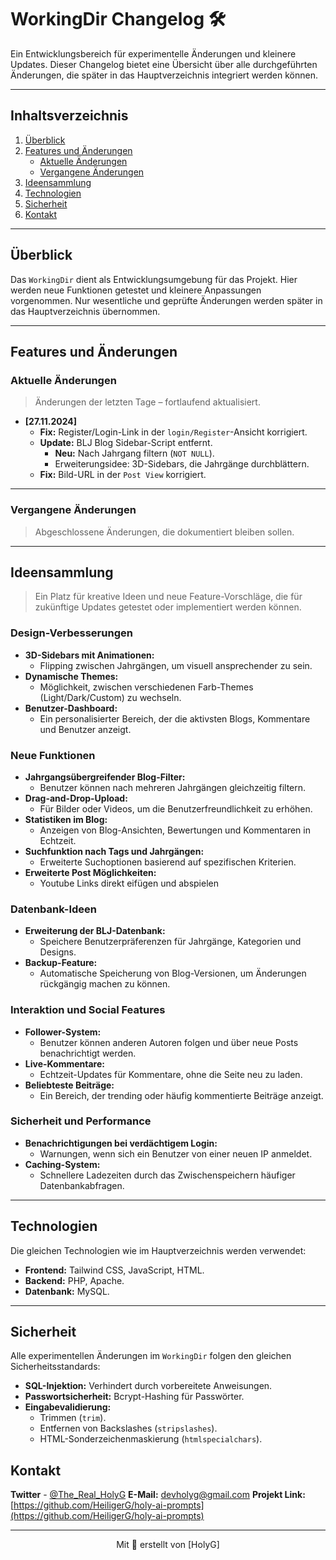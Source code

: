 # **WorkingDir Changelog** 🛠️

Ein Entwicklungsbereich für experimentelle Änderungen und kleinere Updates. Dieser Changelog bietet eine Übersicht über alle durchgeführten Änderungen, die später in das Hauptverzeichnis integriert werden können.

---

## **Inhaltsverzeichnis**
1. [Überblick](#überblick)
2. [Features und Änderungen](#features-und-änderungen)
   - [Aktuelle Änderungen](#aktuelle-änderungen)
   - [Vergangene Änderungen](#vergange-änderungen)
3. [Ideensammlung](#ideensammlung)
4. [Technologien](#technologien)
5. [Sicherheit](#sicherheit)
6. [Kontakt](#kontakt)

---

## **Überblick**
Das `WorkingDir` dient als Entwicklungsumgebung für das Projekt. Hier werden neue Funktionen getestet und kleinere Anpassungen vorgenommen. Nur wesentliche und geprüfte Änderungen werden später in das Hauptverzeichnis übernommen.

---

## **Features und Änderungen**

### **Aktuelle Änderungen**
> Änderungen der letzten Tage – fortlaufend aktualisiert.

- **[27.11.2024]**
  - **Fix:** Register/Login-Link in der `login/Register`-Ansicht korrigiert.
  - **Update:** BLJ Blog Sidebar-Script entfernt.
    - **Neu:** Nach Jahrgang filtern (`NOT NULL`).
    - Erweiterungsidee: 3D-Sidebars, die Jahrgänge durchblättern.
  - **Fix:** Bild-URL in der `Post View` korrigiert.

---

### **Vergangene Änderungen**
> Abgeschlossene Änderungen, die dokumentiert bleiben sollen.

---

## **Ideensammlung**
> Ein Platz für kreative Ideen und neue Feature-Vorschläge, die für zukünftige Updates getestet oder implementiert werden können.

### **Design-Verbesserungen**
- **3D-Sidebars mit Animationen:**
  - Flipping zwischen Jahrgängen, um visuell ansprechender zu sein.
- **Dynamische Themes:**
  - Möglichkeit, zwischen verschiedenen Farb-Themes (Light/Dark/Custom) zu wechseln.
- **Benutzer-Dashboard:**
  - Ein personalisierter Bereich, der die aktivsten Blogs, Kommentare und Benutzer anzeigt.

### **Neue Funktionen**
- **Jahrgangsübergreifender Blog-Filter:**
  - Benutzer können nach mehreren Jahrgängen gleichzeitig filtern.
- **Drag-and-Drop-Upload:**
  - Für Bilder oder Videos, um die Benutzerfreundlichkeit zu erhöhen.
- **Statistiken im Blog:**
  - Anzeigen von Blog-Ansichten, Bewertungen und Kommentaren in Echtzeit.
- **Suchfunktion nach Tags und Jahrgängen:**
  - Erweiterte Suchoptionen basierend auf spezifischen Kriterien.
- **Erweiterte Post Möglichkeiten:**
  - Youtube Links direkt eifügen und abspielen


### **Datenbank-Ideen**
- **Erweiterung der BLJ-Datenbank:**
  - Speichere Benutzerpräferenzen für Jahrgänge, Kategorien und Designs.
- **Backup-Feature:**
  - Automatische Speicherung von Blog-Versionen, um Änderungen rückgängig machen zu können.

### **Interaktion und Social Features**
- **Follower-System:**
  - Benutzer können anderen Autoren folgen und über neue Posts benachrichtigt werden.
- **Live-Kommentare:**
  - Echtzeit-Updates für Kommentare, ohne die Seite neu zu laden.
- **Beliebteste Beiträge:**
  - Ein Bereich, der trending oder häufig kommentierte Beiträge anzeigt.

### **Sicherheit und Performance**
- **Benachrichtigungen bei verdächtigem Login:**
  - Warnungen, wenn sich ein Benutzer von einer neuen IP anmeldet.
- **Caching-System:**
  - Schnellere Ladezeiten durch das Zwischenspeichern häufiger Datenbankabfragen.

---

## **Technologien**
Die gleichen Technologien wie im Hauptverzeichnis werden verwendet:
- **Frontend:** Tailwind CSS, JavaScript, HTML.  
- **Backend:** PHP, Apache.  
- **Datenbank:** MySQL.

---

## **Sicherheit**
Alle experimentellen Änderungen im `WorkingDir` folgen den gleichen Sicherheitsstandards:
- **SQL-Injektion:** Verhindert durch vorbereitete Anweisungen.  
- **Passwortsicherheit:** Bcrypt-Hashing für Passwörter.  
- **Eingabevalidierung:**  
  - Trimmen (`trim`).
  - Entfernen von Backslashes (`stripslashes`).
  - HTML-Sonderzeichenmaskierung (`htmlspecialchars`).
    
## **Kontakt**

**Twitter** - [@The_Real_HolyG](https://twitter.com/the_real_holyg)
**E-Mail:** devholyg@gmail.com 
**Projekt Link:** [https://github.com/HeiligerG/holy-ai-prompts](https://github.com/HeiligerG/holy-ai-prompts)

---

<div align="center">
  Mit 💜 erstellt von [HolyG]
</div>
